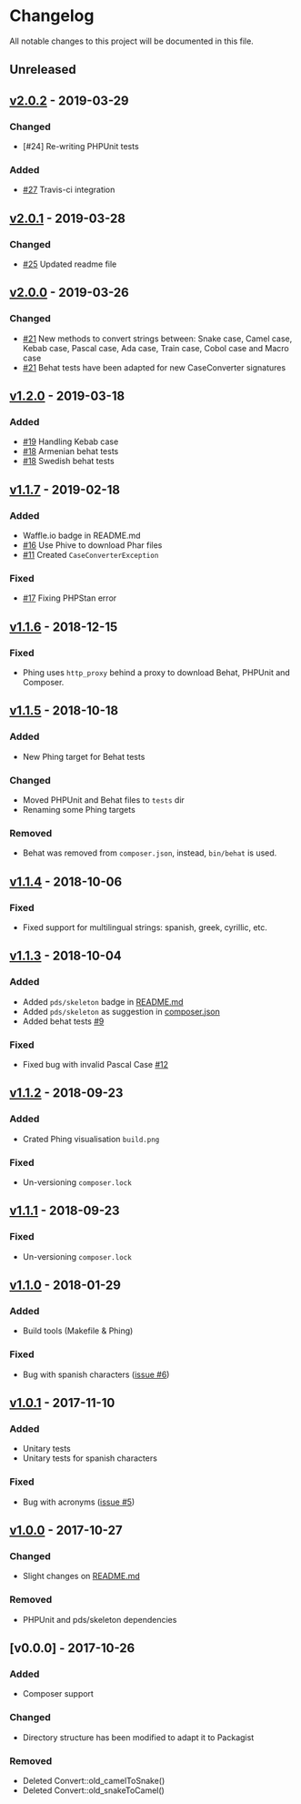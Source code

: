 # Changelog

All notable changes to this project will be documented in this file.

## Unreleased

## [v2.0.2] - 2019-03-29

### Changed

- [#24] Re-writing PHPUnit tests

### Added

- [#27] Travis-ci integration

## [v2.0.1] - 2019-03-28

### Changed

- [#25] Updated readme file

## [v2.0.0] - 2019-03-26

### Changed

- [#21] New methods to convert strings between: Snake case, Camel case, 
Kebab case, Pascal case, Ada case, Train case, Cobol case and Macro case
- [#21] Behat tests have been adapted for new CaseConverter signatures

## [v1.2.0] - 2019-03-18

### Added

- [#19] Handling Kebab case 
- [#18] Armenian behat tests 
- [#18] Swedish behat tests 

## [v1.1.7] - 2019-02-18

### Added

- Waffle.io badge in README.md
- [#16] Use Phive to download Phar files
- [#11] Created `CaseConverterException`

### Fixed

- [#17] Fixing PHPStan error

## [v1.1.6] - 2018-12-15

### Fixed

- Phing uses `http_proxy` behind a proxy to download Behat, PHPUnit and 
Composer.

## [v1.1.5] - 2018-10-18

### Added

- New Phing target for Behat tests

### Changed

- Moved PHPUnit and Behat files to `tests` dir
- Renaming some Phing targets

### Removed

- Behat was removed from `composer.json`, instead, `bin/behat` is used.

## [v1.1.4] - 2018-10-06

### Fixed

- Fixed support for multilingual strings: spanish, greek, cyrillic, etc. 

## [v1.1.3] - 2018-10-04

### Added

- Added `pds/skeleton` badge in [README.md]()
- Added `pds/skeleton` as suggestion in [composer.json]()
- Added behat tests [#9]

### Fixed

- Fixed bug with invalid Pascal Case [#12]

## [v1.1.2] - 2018-09-23

### Added

- Crated Phing visualisation `build.png`

### Fixed

- Un-versioning `composer.lock`

## [v1.1.1] - 2018-09-23

### Fixed

- Un-versioning `composer.lock`

## [v1.1.0] - 2018-01-29

### Added
* Build tools (Makefile & Phing)

### Fixed
* Bug with spanish characters ([issue #6](https://github.com/jawira/case-converter/issues/6))

## [v1.0.1] - 2017-11-10

### Added
* Unitary tests
* Unitary tests for spanish characters

### Fixed
* Bug with acronyms ([issue #5](https://github.com/jawira/case-converter/issues/5))

## [v1.0.0] - 2017-10-27

### Changed
* Slight changes on [README.md]()

### Removed
* PHPUnit and pds/skeleton dependencies

## [v0.0.0] - 2017-10-26

### Added
* Composer support

### Changed
* Directory structure has been modified to adapt it to Packagist

### Removed
* Deleted Convert::old_camelToSnake()
* Deleted Convert::old_snakeToCamel()

[#12]: https://github.com/jawira/case-converter/pull/12
[#9]: https://github.com/jawira/case-converter/pull/9
[v1.1.5]: https://github.com/jawira/case-converter/compare/v1.1.4...v1.1.5
[v1.1.4]: https://github.com/jawira/case-converter/compare/v1.1.3...v1.1.4
[v1.1.3]: https://github.com/jawira/case-converter/compare/v1.1.2...v1.1.3
[v1.1.2]: https://github.com/jawira/case-converter/compare/v1.1.1...v1.1.2
[v1.1.1]: https://github.com/jawira/case-converter/compare/v1.1.0...v1.1.1
[v1.1.0]: https://github.com/jawira/case-converter/compare/v1.0.1...v1.1.0
[v1.0.1]: https://github.com/jawira/case-converter/compare/v1.0.0...v1.0.1
[v1.0.0]: https://github.com/jawira/case-converter/compare/v0.0.0...v1.0.0
[v1.1.6]: https://github.com/jawira/case-converter/compare/v1.1.5...v1.1.6
[#17]: https://github.com/jawira/case-converter/pull/17
[#16]: https://github.com/jawira/case-converter/pull/16
[#11]: https://github.com/jawira/case-converter/pull/11
[v1.1.7]: https://github.com/jawira/case-converter/compare/v1.1.6...v1.1.7
[#18]: https://github.com/jawira/case-converter/pull/18
[#19]: https://github.com/jawira/case-converter/pull/19
[v1.2.0]: https://github.com/jawira/case-converter/compare/v1.1.7...v1.2.0
[#21]: https://github.com/jawira/case-converter/pull/21
[v2.0.0]: https://github.com/jawira/case-converter/compare/v1.2.0...v2.0.0
[#25]: https://github.com/jawira/case-converter/pull/25
[v2.0.1]: https://github.com/jawira/case-converter/compare/v2.0.0...v2.0.1
[#27]: https://github.com/jawira/case-converter/pull/27
[v2.0.2]: https://github.com/jawira/case-converter/compare/v2.0.1...v2.0.2

